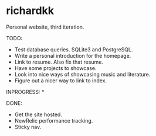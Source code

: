 richardkk
=========

Personal website, third iteration.

TODO:
* Test database queries. SQLite3 and PostgreSQL.
* Write a personal introduction for the homepage.
* Link to resume. Also fix that resume.
* Have some projects to showcase.
* Look into nice ways of showcasing music and literature.
* Figure out a nicer way to link to index.

INPROGRESS:
* 

DONE:
* Get the site hosted.
* NewRelic performance tracking.
* Sticky nav.